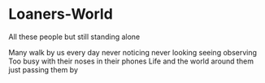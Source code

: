 # Loaners-World
All these people but still standing alone

Many walk by us every day never noticing never looking seeing observing
Too busy with their noses in their phones
Life and the world around them just passing them by
